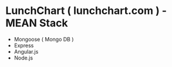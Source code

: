 # LunchChart ( lunchchart.com ) - MEAN Stack

 - Mongoose ( Mongo DB )
 - Express
 - Angular.js
 - Node.js

